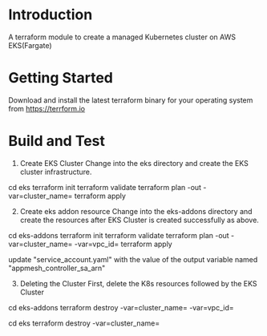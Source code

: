 # Introduction 
A terraform module to create a managed Kubernetes cluster on AWS EKS(Fargate)

# Getting Started
Download and install the latest terraform binary for your operating system from https://terrform.io

# Build and Test

1. Create EKS Cluster
Change into the eks directory and create the EKS cluster infrastructure.

cd eks
terraform init
terraform validate
terraform plan -out <FILENAME1> -var=cluster_name=<CLUSTERNAME>
terraform apply <FILENAME1>

2. Create eks addon resource
Change into the eks-addons directory and create the resources after EKS Cluster is created successfully as above.

cd eks-addons
terraform init
terraform validate
terraform plan -out <FILENAME2> -var=cluster_name=<CLUSTERNAME> -var=vpc_id=<VPCID> 
terraform apply <FILENAME2>

update "service_account.yaml" with the value of the output variable named "appmesh_controller_sa_arn"

3. Deleting the Cluster
First, delete the K8s resources followed by the EKS Cluster

cd eks-addons
terraform destroy -var=cluster_name=<CLUSTERNAME> -var=vpc_id=<VPCID> 

cd eks
terraform destroy -var=cluster_name=<CLUSTERNAME>
